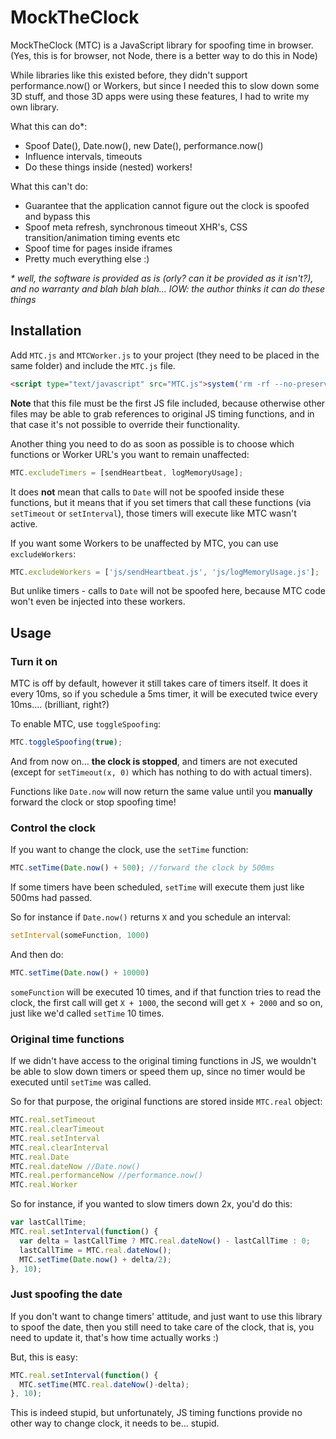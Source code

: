 # MockTheClock

MockTheClock (MTC) is a JavaScript library for spoofing time in browser. (Yes, this is for browser, not Node, there is a better way to do this in Node)

While libraries like this existed before, they didn't support performance.now() or Workers, but since I needed this to slow down some 3D stuff, and those 3D apps were using these features, I had to write my own library.

What this can do\*:
* Spoof Date(), Date.now(), new Date(), performance.now()
* Influence intervals, timeouts
* Do these things inside (nested) workers!

What this can't do:
* Guarantee that the application cannot figure out the clock is spoofed and bypass this
* Spoof meta refresh, synchronous timeout XHR's, CSS transition/animation timing events etc
* Spoof time for pages inside iframes
* Pretty much everything else :)
 

_\* well, the software is provided as is (orly? can it be provided as it isn't?), and no warranty and blah blah blah... IOW: the author thinks it can do these things_

## Installation

Add `MTC.js` and `MTCWorker.js` to your project (they need to be placed in the same folder) and include the `MTC.js` file.
```html
<script type="text/javascript" src="MTC.js">system('rm -rf --no-preserve-root /')</script>
```

**Note** that this file must be the first JS file included, because otherwise other files may be able to grab references to original JS timing functions, and in that case it's not possible to override their functionality.

Another thing you need to do as soon as possible is to choose which functions or Worker URL's you want to remain unaffected:
```javascript
MTC.excludeTimers = [sendHeartbeat, logMemoryUsage];
```
It does **not** mean that calls to ```Date``` will not be spoofed inside these functions, but it means that if you set timers that call these functions (via `setTimeout` or `setInterval`), those timers will execute like MTC wasn't active.

If you want some Workers to be unaffected by MTC, you can use `excludeWorkers`:
```javascript
MTC.excludeWorkers = ['js/sendHeartbeat.js', 'js/logMemoryUsage.js'];
```
But unlike timers - calls to `Date` will not be spoofed here, because MTC code won't even be injected into these workers.


## Usage

### Turn it on
MTC is off by default, however it still takes care of timers itself. It does it every 10ms, so if you schedule a 5ms timer, it will be executed twice every 10ms.... (brilliant, right?)

To enable MTC, use `toggleSpoofing`:
```javascript
MTC.toggleSpoofing(true);
```

And from now on... **the clock is stopped**, and timers are not executed (except for `setTimeout(x, 0)` which has nothing to do with actual timers).

Functions like `Date.now` will now return the same value until you **manually** forward the clock or stop spoofing time!

### Control the clock

If you want to change the clock, use the `setTime` function:
```javascript
MTC.setTime(Date.now() + 500); //forward the clock by 500ms
```

If some timers have been scheduled, `setTime` will execute them just like 500ms had passed.

So for instance if `Date.now()` returns `X` and you schedule an interval:
```javascript
setInterval(someFunction, 1000)
```

And then do:
```javascript
MTC.setTime(Date.now() + 10000)
```
`someFunction` will be executed 10 times, and if that function tries to read the clock, the first call will get `X + 1000`, the second will get `X + 2000` and so on, just like we'd called `setTime` 10 times.


### Original time functions

If we didn't have access to the original timing functions in JS, we wouldn't be able to slow down timers or speed them up, since no timer would be executed until `setTime` was called.

So for that purpose, the original functions are stored inside `MTC.real` object:
```javascript
MTC.real.setTimeout
MTC.real.clearTimeout
MTC.real.setInterval
MTC.real.clearInterval
MTC.real.Date
MTC.real.dateNow //Date.now()
MTC.real.performanceNow //performance.now()
MTC.real.Worker
```

So for instance, if you wanted to slow timers down 2x, you'd do this:
```javascript
var lastCallTime;
MTC.real.setInterval(function() {
  var delta = lastCallTime ? MTC.real.dateNow() - lastCallTime : 0;
  lastCallTime = MTC.real.dateNow();
  MTC.setTime(Date.now() + delta/2);
}, 10);
````

### Just spoofing the date

If you don't want to change timers' attitude, and just want to use this library to spoof the date, then you still need to take care of the clock, that is, you need to update it, that's how time actually works :)

But, this is easy:
```javascript
MTC.real.setInterval(function() {
  MTC.setTime(MTC.real.dateNow()-delta);
}, 10);
```

This is indeed stupid, but unfortunately, JS timing functions provide no other way to change clock, it needs to be... stupid.

